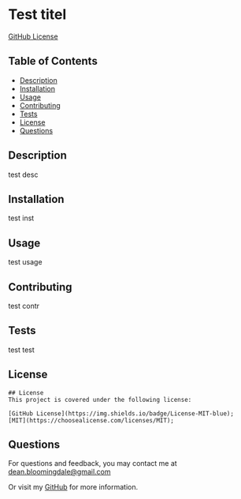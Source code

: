 # Test titel

   [GitHub License](https://img.shields.io/badge/License-MIT-blue)

   ## Table of Contents 
  * [Description](#description)
  * [Installation](#installation)
  * [Usage](#usage)
  * [Contributing](#contributing)
  * [Tests](#tests)
  * [License](#license)
  * [Questions](#questions)
  

   ## Description
   test desc

   ## Installation
   test inst

   ## Usage
   test usage

   ## Contributing
   test contr

   ## Tests
   test test

   ## License
   
    ## License
    This project is covered under the following license:

    [GitHub License](https://img.shields.io/badge/License-MIT-blue);
    [MIT](https://choosealicense.com/licenses/MIT);
    

   ## Questions
   For questions and feedback, you may contact me at [dean.bloomingdale@gmail.com](mailto:dean.bloomingdale@gmail.com)

   Or visit my [GitHub](https://github.com/DeadSeaTupperware) for more information.

